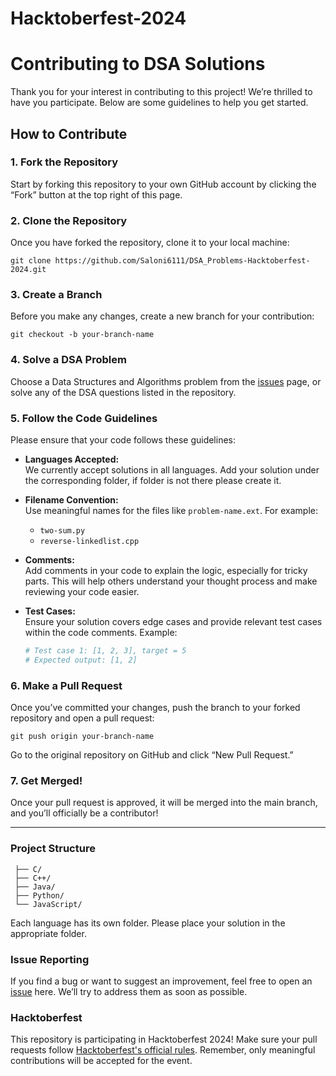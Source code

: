 # Hacktoberfest-2024
# Contributing to DSA Solutions

Thank you for your interest in contributing to this project! We’re thrilled to have you participate. Below are some guidelines to help you get started.

## How to Contribute

### 1. Fork the Repository

Start by forking this repository to your own GitHub account by clicking the “Fork” button at the top right of this page.

### 2. Clone the Repository

Once you have forked the repository, clone it to your local machine:

```git clone https://github.com/Saloni6111/DSA_Problems-Hacktoberfest-2024.git```

### 3. Create a Branch
Before you make any changes, create a new branch for your contribution:

```git checkout -b your-branch-name```

### 4. Solve a DSA Problem<br>
Choose a Data Structures and Algorithms problem from the [issues](https://github.com/Saloni6111/DSA_Problems-Hacktoberfest-24/issues) page, or solve any of the DSA questions listed in the repository.

### 5. Follow the Code Guidelines
Please ensure that your code follows these guidelines:

- **Languages Accepted:**  
  We currently accept solutions in all languages. Add your solution under the corresponding folder, if folder is not there please create it.
  
- **Filename Convention:**  
  Use meaningful names for the files like `problem-name.ext`. For example:
  - `two-sum.py`
  - `reverse-linkedlist.cpp`
  
- **Comments:**  
  Add comments in your code to explain the logic, especially for tricky parts. This will help others understand your thought process and make reviewing your code easier.

- **Test Cases:**  
  Ensure your solution covers edge cases and provide relevant test cases within the code comments. Example:

  ```python
  # Test case 1: [1, 2, 3], target = 5
  # Expected output: [1, 2]

### 6. Make a Pull Request
  Once you’ve committed your changes, push the branch to your forked repository and open a pull request:

```git push origin your-branch-name```
 
 Go to the original repository on GitHub and click “New Pull Request.”

### 7. Get Merged!
Once your pull request is approved, it will be merged into the main branch, and you’ll officially be a contributor!

---

### Project Structure
```
 ├── C/
 ├── C++/
 ├── Java/
 ├── Python/
 └── JavaScript/
```

Each language has its own folder. Please place your solution in the appropriate folder.

### Issue Reporting
If you find a bug or want to suggest an improvement, feel free to open an [issue](https://github.com/Saloni6111/DSA_Problems-Hacktoberfest-24/issues) here. We’ll try to address them as soon as possible.

### Hacktoberfest
This repository is participating in Hacktoberfest 2024! Make sure your pull requests follow [Hacktoberfest's official rules](https://hacktoberfest.com/). Remember, only meaningful contributions will be accepted for the event.
